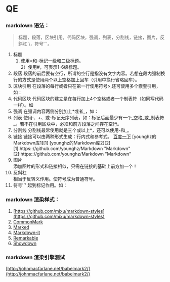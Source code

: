# QE

### markdown 语法：
> 标题，段落，区块引用，代码区块，强调，列表，分割线，链接，图片，反斜杠 \，符号'`'。 


1. 标题  
	1) 使用=和-标记一级和二级标题。	
	2）使用#，可表示1-6级标题。
2. 段落
段落的前后要有空行，所谓的空行是指没有文字内容。若想在段内强制换行的方式是使用两个以上空格加上回车（引用中换行省略回车）。
3. 区块引用
在段落的每行或者只在第一行使用符号>,还可使用多个嵌套引用，如：
4. 代码区块
代码区块的建立是在每行加上4个空格或者一个制表符（如同写代码一样）。如
5. 强调
在强调内容两侧分别加上*或者_，如：
6. 列表
使用·、+、或-标记无序列表，如：标记后面最少有一个_空格_或_制表符_。若不在引用区块中，必须和前方段落之间存在空行。
7. 分割线
分割线最常使用就是三个或以上*，还可以使用-和_。
8. 链接
链接可以由两种形式生成：行内式和参考式。
[百度一下](http://www.baidu.com)
[younghz的Markdown库1][1]
[younghz的Markdown库2][2]
[1]:https:://github.com/younghz/Markdown "Markdown"
[2]:https:://github.com/younghz/Markdown "Markdown"
9. 图片\
添加图片的形式和链接相似，只需在链接的基础上前方加一个！
10. 反斜杠\
相当于反转义作用。使符号成为普通符号。
11. 符号'`'
起到标记作用。如：

### markdown 渲染样式：
1. [https://github.com/mixu/markdown-styles](https://github.com/mixu/markdown-styles)
2. [CommonMark]( https://github.com/jgm/commonmark.js)
3. [Marked]( https://github.com/chjj/marked) 
4. [Markdown-it]( https://github.com/markdown-it/markdown-it) 
5. [Remarkable]( https://github.com/jonschlinkert/remarkable) 
6. [Showdown]( https://github.com/showdownjs/showdown)

### markdown 渲染引擎测试 
[http://johnmacfarlane.net/babelmark2/](http://johnmacfarlane.net/babelmark2/)
